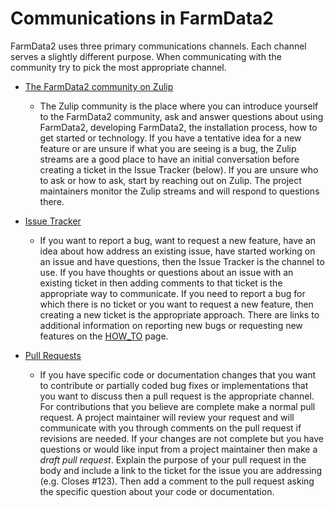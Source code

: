 # Communications in FarmData2

FarmData2 uses three primary communications channels.  Each channel serves a slightly different purpose.  When communicating with the community try to pick the most appropriate channel.  

  - [The FarmData2 community on Zulip][zulipCommunity]
    - The Zulip community is the place where you can introduce yourself to the FarmData2 community, ask and answer questions about using FarmData2, developing FarmData2, the installation process, how to get started or technology. If you have a tentative idea for a new feature or are unsure if what you are seeing is a bug, the Zulip streams are a good place to have an initial conversation before creating a ticket in the Issue Tracker (below).  If you are unsure who to ask or how to ask, start by reaching out on Zulip. The project maintainers monitor the Zulip streams and will respond to questions there.

  - [Issue Tracker][issueTracker]
    - If you want to report a bug, want to request a new feature, have an idea about how address an existing issue, have started working on an issue and have questions, then the Issue Tracker is the channel to use. If you have thoughts or questions about an issue with an existing ticket in then adding comments to that ticket is the appropriate way to communicate. If you need to report a bug for which there is no ticket or you want to request a new feature, then creating a new ticket is the appropriate approach. There are links to additional information on reporting new bugs or requesting new features on the [HOW_TO](../HOW_TO.md) page. 

  - [Pull Requests][pullRequests]
    - If you have specific code or documentation changes that you want to contribute or partially coded bug fixes or implementations that you want to discuss then a pull request is the appropriate channel. For contributions that you believe are complete make a normal pull request.  A project maintainer will review your request and will communicate with you through comments on the pull request if revisions are needed.  If your changes are not complete but you have questions or would like input from a project maintainer then make a *draft pull request*.  Explain the purpose of your pull request in the body and include a link to the ticket for the issue you are addressing (e.g. Closes #123). Then add a comment to the pull request asking the specific question about your code or documentation.

[issueTracker]: https://github.com/DickinsonCollege/FarmData2/issues
[pullRequests]: https://github.com/DickinsonCollege/FarmData2/pulls
[zulipCommunity]: https://farmdata2.zulipchat.com/